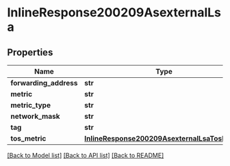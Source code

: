 # InlineResponse200209AsexternalLsa

## Properties
Name | Type | Description | Notes
------------ | ------------- | ------------- | -------------
**forwarding_address** | **str** |  | [optional] 
**metric** | **str** |  | [optional] 
**metric_type** | **str** |  | [optional] 
**network_mask** | **str** |  | [optional] 
**tag** | **str** |  | [optional] 
**tos_metric** | [**InlineResponse200209AsexternalLsaTosMetric**](InlineResponse200209AsexternalLsaTosMetric.md) |  | [optional] 

[[Back to Model list]](../README.md#documentation-for-models) [[Back to API list]](../README.md#documentation-for-api-endpoints) [[Back to README]](../README.md)

